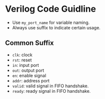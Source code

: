 # Verilog Code Guidline

- Use ```my_port_name``` for variable naming.
- Always use suffix to indicate certain usage.

## Common Suffix

- ```clk```: clock
- ```rst```: reset
- ```in```: input port
- ```out```: output port
- ```en```: enable signal
- ```addr```: address port
- ```valid```: valid signal in FIFO handshake.
- ```ready```: ready signal in FIFO handshake.
